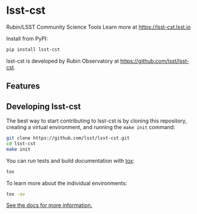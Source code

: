# lsst-cst

Rubin/LSST Community Science Tools
Learn more at https://lsst-cst.lsst.io

Install from PyPI:

```sh
pip install lsst-cst
```

lsst-cst is developed by Rubin Observatory at https://github.com/lsst/lsst-cst.

## Features

<!-- A bullet list with things that this package does -->

## Developing lsst-cst

The best way to start contributing to lsst-cst is by cloning this repository, creating a virtual environment, and running the `make init` command:

```sh
git clone https://github.com/lsst/lsst-cst.git
cd lsst-cst
make init
```

You can run tests and build documentation with [tox](https://tox.wiki/en/latest/):

```sh
tox
```

To learn more about the individual environments:

```sh
tox -av
```

[See the docs for more information.](https://lsst-cst.lsst.io/dev/development.html)

